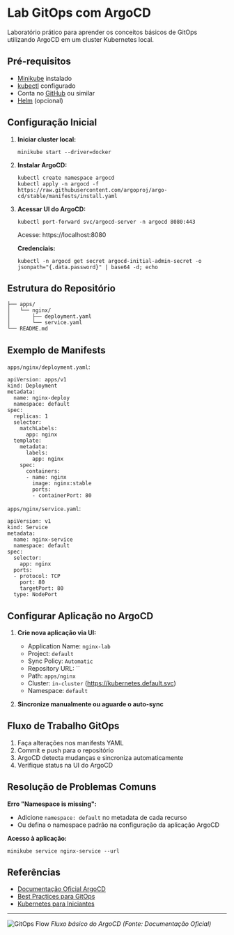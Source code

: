# Lab GitOps com ArgoCD

Laboratório prático para aprender os conceitos básicos de GitOps utilizando ArgoCD em um cluster Kubernetes local.

## Pré-requisitos

- [Minikube](https://minikube.sigs.k8s.io/docs/start/) instalado
- [kubectl](https://kubernetes.io/docs/tasks/tools/) configurado
- Conta no [GitHub](https://github.com/) ou similar
- [Helm](https://helm.sh/docs/intro/install/) (opcional)

## Configuração Inicial

1. **Iniciar cluster local:**
   ```
   minikube start --driver=docker
   ```

2. **Instalar ArgoCD:**
   ```
   kubectl create namespace argocd
   kubectl apply -n argocd -f https://raw.githubusercontent.com/argoproj/argo-cd/stable/manifests/install.yaml
   ```

3. **Acessar UI do ArgoCD:**
   ```
   kubectl port-forward svc/argocd-server -n argocd 8080:443
   ```
   Acesse: https://localhost:8080

   **Credenciais:**
   ```
   kubectl -n argocd get secret argocd-initial-admin-secret -o jsonpath="{.data.password}" | base64 -d; echo
   ```

## Estrutura do Repositório

```
├── apps/
│   └── nginx/
│       ├── deployment.yaml
│       └── service.yaml
└── README.md
```

## Exemplo de Manifests

`apps/nginx/deployment.yaml`:
```
apiVersion: apps/v1
kind: Deployment
metadata:
  name: nginx-deploy
  namespace: default
spec:
  replicas: 1
  selector:
    matchLabels:
      app: nginx
  template:
    metadata:
      labels:
        app: nginx
    spec:
      containers:
      - name: nginx
        image: nginx:stable
        ports:
        - containerPort: 80
```

`apps/nginx/service.yaml`:
```
apiVersion: v1
kind: Service
metadata:
  name: nginx-service
  namespace: default
spec:
  selector:
    app: nginx
  ports:
  - protocol: TCP
    port: 80
    targetPort: 80
  type: NodePort
```

## Configurar Aplicação no ArgoCD

1. **Crie nova aplicação via UI:**
   - Application Name: `nginx-lab`
   - Project: `default`
   - Sync Policy: `Automatic`
   - Repository URL: ``
   - Path: `apps/nginx`
   - Cluster: `in-cluster` (https://kubernetes.default.svc)
   - Namespace: `default`

2. **Sincronize manualmente ou aguarde o auto-sync**

## Fluxo de Trabalho GitOps

1. Faça alterações nos manifests YAML
2. Commit e push para o repositório
3. ArgoCD detecta mudanças e sincroniza automaticamente
4. Verifique status na UI do ArgoCD

## Resolução de Problemas Comuns

**Erro "Namespace is missing":**
- Adicione `namespace: default` no metadata de cada recurso
- Ou defina o namespace padrão na configuração da aplicação ArgoCD

**Acesso à aplicação:**
```
minikube service nginx-service --url
```

## Referências

- [Documentação Oficial ArgoCD](https://argo-cd.readthedocs.io/)
- [Best Practices para GitOps](https://www.weave.works/technologies/gitops/)
- [Kubernetes para Iniciantes](https://kubernetes.io/pt-br/docs/tutorials/kubernetes-basics/)

---
![GitOps Flow](https://argo-cd.readthedocs.io/en/stable/assets/argocd-ui.gif)
*Fluxo básico do ArgoCD (Fonte: Documentação Oficial)*
